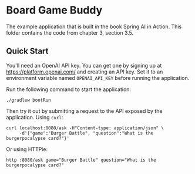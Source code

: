 # Board Game Buddy

The example application that is built in the book Spring AI in Action. This
folder contains the code from chapter 3, section 3.5.

## Quick Start
You'll need an OpenAI API key. You can get one by signing up at
https://platform.openai.com/ and creating an API key. Set it to an environment
variable named `OPENAI_API_KEY` before running the application.

Run the following command to start the application:

```shell
./gradlew bootRun
```

Then try it out by submitting a request to the API exposed by the application.
Using `curl`:

```shell
curl localhost:8080/ask -H"Content-type: application/json" \
     -d'{"game":"Burger Battle", "question":"What is the burgerpocalypse card?"}'
```

Or using HTTPie:

```shell
http :8080/ask game="Burger Battle" question="What is the burgerpocalypse card?"
```
